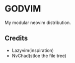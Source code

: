 # GODVIM

My modular neovim distribution.

## Credits
- Lazyvim(inspiration)
- NvChad(stloe the file tree)
